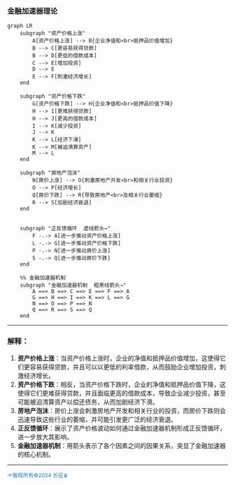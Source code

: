 ### 金融加速器理论
```mermaid
graph LR
    subgraph "资产价格上涨"
        A[资产价格上涨] --> B{企业净值和<br>抵押品价值增加}
        B --> C[更容易获得贷款]
        B --> D[更低的借款成本]
        C --> E[增加投资]
        D --> E
        E --> F[刺激经济增长]
    end

    subgraph "资产价格下跌"
        G[资产价格下跌] --> H{企业净值和<br>抵押品价值下降}
        H --> I[更难获得贷款]
        H --> J[更高的借款成本]
        I --> K[减少投资]
        J --> K
        K --> L[经济下滑]
        K --> M[被迫清算资产]
        M --> L
    end

    subgraph "房地产泡沫"
        N[房价上涨] --> O{刺激房地产开发<br>和相关行业投资}
        O --> P[经济增长]
        Q[房价下跌] --> R{导致房地产<br>及相关行业萎缩}
        R --> S[加剧经济衰退]
    end

   
    subgraph "正反馈循环  虚线箭头→"
        F -.-> A[进一步推动资产价格上涨]
        L -.-> G[进一步推动资产价格下跌]
        P -.-> N[进一步推动房价上涨]
        S -.-> Q[进一步推动房价下跌]
    end

    %% 金融加速器机制
    subgraph "金融加速器机制  粗黑线箭头→"
        A ==> B ==> C ==> E ==> F ==> A
        G ==> H ==> I ==> K ==> L ==> G
        N ==> O ==> P ==> N
        Q ==> R ==> S ==> Q
    end
```
---
### 解释：
1. **资产价格上涨**：当资产价格上涨时，企业的净值和抵押品价值增加，这使得它们更容易获得贷款，并且可以以更低的利率借款，从而鼓励企业增加投资，刺激经济增长。
2. **资产价格下跌**：相反，当资产价格下跌时，企业的净值和抵押品价值下降，这使得它们更难获得贷款，并且面临更高的借款成本，导致企业减少投资，甚至可能被迫清算资产以偿还债务，从而加剧经济下滑。
3. **房地产泡沫**：房价上涨会刺激房地产开发和相关行业的投资，而房价下跌则会迅速导致这些行业的萎缩，并可能引发更广泛的经济衰退。
4. **正反馈循环**：展示了资产价格波动如何通过金融加速器机制形成正反馈循环，进一步放大其影响。
5. **金融加速器机制**：用箭头表示了各个因素之间的因果关系，突显了金融加速器的核心机制。
---
<span style="color:#1f77b4; font-weight:; font-size:12px;">☞版权所有©2024 长征♛</span>
